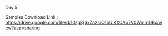 Day 5

Samples Download Link : https://drive.google.com/file/d/10zg8j6xZa2srO1bUiKXCAx7V0Wmn1DBx/view?usp=sharing
